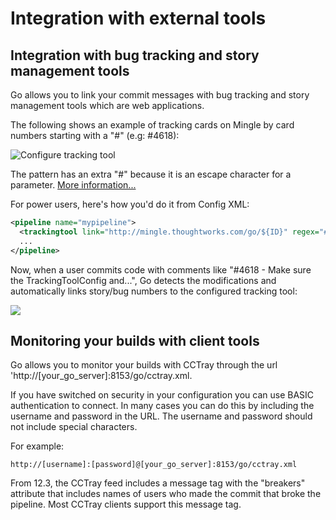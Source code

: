 # Integration with external tools

## Integration with bug tracking and story management tools

Go allows you to link your commit messages with bug tracking and story management tools which are web applications.

The following shows an example of tracking cards on Mingle by card numbers starting with a "\#" (e.g: \#4618):

![Configure tracking tool](../resources/images/pipeline_tracking_tool.png)

The pattern has an extra "\#" because it is an escape character for a parameter. [More information...](../configuration/admin_use_parameters_in_configuration.md)

For power users, here's how you'd do it from Config XML:

```xml
<pipeline name="mypipeline">
  <trackingtool link="http://mingle.thoughtworks.com/go/${ID}" regex="##(\d+)"/>
  ...
</pipeline>
```

Now, when a user commits code with comments like "\#4618 - Make sure the TrackingToolConfig and...", Go detects the modifications and automatically links story/bug numbers to the configured tracking tool:

![](../resources/images/pipeline_activity_tracking_tool.png)

## Monitoring your builds with client tools

Go allows you to monitor your builds with CCTray through the url 'http://[your_go_server]:8153/go/cctray.xml.

If you have switched on security in your configuration you can use BASIC authentication to connect. In many cases you can do this by including the username and password in the URL. The username and password should not include special characters.

For example:

```
http://[username]:[password]@[your_go_server]:8153/go/cctray.xml
```

From 12.3, the CCTray feed includes a message tag with the "breakers" attribute that includes names of users who made the commit that broke the pipeline. Most CCTray clients support this message tag.
